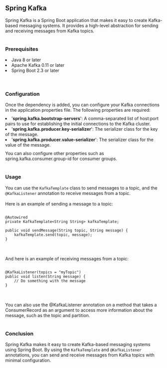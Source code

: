 <h2>Spring Kafka</h2>
Spring Kafka is a Spring Boot application that makes it easy to create Kafka-based messaging systems. It provides a high-level abstraction for sending and receiving messages from Kafka topics.
<br>
<br>
<h3>Prerequisites</h3>
<li>Java 8 or later</li>
<li>Apache Kafka 0.11 or later</li>
<li>Spring Boot 2.3 or later</li>
<br>
<br>
<h3>Configuration</h3>
Once the dependency is added, you can configure your Kafka connections in the application properties file. The following properties are required:
<li style="margin-top: 10px">'<b>spring.kafka.bootstrap-servers</b>': A comma-separated list of host:port pairs to use for establishing the initial connections to the Kafka cluster.</li>
<li>'<b>spring.kafka.producer.key-serializer</b>': The serializer class for the key of the message.</li>
<li style="margin-bottom: 10px">'<b>spring.kafka.producer.value-serializer</b>': The serializer class for the value of the message.</li>
You can also configure other properties such as spring.kafka.consumer.group-id for consumer groups.
<br>
<br>
<h3>Usage</h3>
You can use the <code>KafkaTemplate</code> class to send messages to a topic, and the <code>@KafkaListener</code> annotation to receive messages from a topic.
<br>
<br>
Here is an example of sending a message to a topic:

<pre>
<code>
@Autowired
private KafkaTemplate&#60String String&#62 kafkaTemplate;

public void sendMessage(String topic, String message) {
    kafkaTemplate.send(topic, message);
}
</code>
</pre>
<br>
And here is an example of receiving messages from a topic:
<br>
<pre>
<code>
@KafkaListener(topics = "myTopic")
public void listen(String message) {
    // Do something with the message
}
</code>
</pre>
<br>
You can also use the @KafkaListener annotation on a method that takes a ConsumerRecord as an argument to access more information about the message, such as the topic and partition.
<br>
<br>
<h3>Conclusion</h3>
Spring Kafka makes it easy to create Kafka-based messaging systems using Spring Boot. By using the <code>KafkaTemplate</code> and <code>@KafkaListener</code> annotations, you can send and receive messages from Kafka topics with minimal configuration.